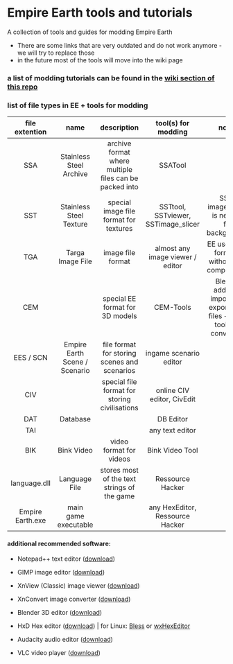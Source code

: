 # Empire Earth tools and tutorials

A collection of tools and guides for modding Empire Earth

- There are some links that are very outdated and do not work anymore - we will try to replace those
- in the future most of the tools will move into the wiki page

### a list of modding tutorials can be found in the [wiki section of this repo](https://github.com/EE-modders/Empire-Earth-toolbox/wiki)

### list of file types in EE + tools for modding

| file extention   | name                          | description                                            | tool(s) for modding                 | notes                                                                     | link                                                                                                                                                                              | documentation / guides                                                                                                                        |
|:----------------:|:-----------------------------:|:------------------------------------------------------:|:-----------------------------------:|:-------------------------------------------------------------------------:|:---------------------------------------------------------------------------------------------------------------------------------------------------------------------------------:|:---------------------------------------------------------------------------------------------------------------------------------------------:|
| SSA              | Stainless Steel Archive       | archive format where multiple files can be packed into | SSATool                             |                                                                           | [download](https://github.com/EE-modders/SSA-tool/releases)                                                                                                                       | [GitHub wiki](https://github.com/EE-modders/SSA-tool/wiki)                                                                                    |
| SST              | Stainless Steel Texture       | special image file format for textures                 | SSTtool, SSTviewer, SSTimage_slicer | SST-image_slicer is needed for backgrounds                                | [SSTtool](https://github.com/EE-modders/SST-tool/releases), [SSTimage_slicer](https://github.com/EE-modders/SST-image_slicer)                                                     | [GitHub wiki](https://github.com/EE-modders/SST-tool/wiki)                                                                                    |
| TGA              | Targa Image File              | image file format                                      | almost any image viewer / editor    | EE uses TGA format 2 without RLE compression                              |                                                                                                                                                                                   | [TGA format spec](http://paulbourke.net/dataformats/tga/)                                                                                     |
| CEM              |                               | special EE format for 3D models                        | CEM-Tools                           | Blender addon to import and export CEM files + other tools for converting | [download](https://github.com/EE-modders/CEM-tool)                                                                                                                                | [GitHub wiki](https://github.com/EE-modders/CEM-tool/wiki)                                                                                    |
| EES / SCN        | Empire Earth Scene / Scenario | file format for storing scenes and scenarios           | ingame scenario editor              |                                                                           |                                                                                                                                                                                   | [GitHub wiki](https://github.com/coderbot16/scn/wiki/EE1-and-EEAOC-Format)                                                                    |
| CIV              |                               | special file format for storing civilisations          | online CIV editor, CivEdit          |                                                                           | [online CIV editor](https://soerface.github.io/ee-civ-editor/#/), [CivEdit](https://github.com/EE-modders/Empire-Earth-toolbox/tree/master/Modding%20tools%20n%20scripts/CivEdit) |                                                                                                                                               |
| DAT              | Database                      |                                                        | DB Editor                           |                                                                           | [download](https://github.com/EE-modders/Empire-Earth---DB-Editor/releases)                                                                                                       | [GitHub wiki](https://github.com/EE-modders/Empire-Earth---DB-Editor/wiki)                                                                    |
| TAI              |                               |                                                        | any text editor                     |                                                                           |                                                                                                                                                                                   |                                                                                                                                               |
| BIK              | Bink Video                    | video format for videos                                | Bink Video Tool                     |                                                                           | [download](https://github.com/EE-modders/Empire-Earth-toolbox/tree/master/Modding%20tools%20n%20scripts/Bink%20Video%20Tool)                                                      | [Bink Help](https://github.com/EE-modders/Empire-Earth-toolbox/blob/master/Modding%20tools%20n%20scripts/Bink%20Video%20Tool/Bink%20Help.pdf) |
| language.dll     | Language File                 | stores most of the text strings of the game            | Ressource Hacker                    |                                                                           | [Ressource Hacker](http://www.angusj.com/resourcehacker/#download)                                                                                                                | [HEX guides](https://github.com/EE-modders/Empire-Earth-toolbox/tree/master/Guides/HEX%20editing)                                             |
| Empire Earth.exe | main game executable          |                                                        | any HexEditor, Ressource Hacker     |                                                                           | [Ressource Hacker](http://www.angusj.com/resourcehacker/#download)                                                                                                                |                                                                                                                                               |

#### additional recommended software:

- Notepad++ text editor ([download](https://notepad-plus-plus.org/downloads/))

- GIMP image editor ([download](https://www.gimp.org/))

- XnView (Classic) image viewer ([download](https://www.xnview.com/en/xnview/))

- XnConvert image converter ([download](https://www.xnview.com/de/xnconvert/))

- Blender 3D editor ([download](https://www.blender.org/))

- HxD Hex editor ([download](https://mh-nexus.de/en/hxd/)) | for Linux: [Bless](https://github.com/afrantzis/bless) or [wxHexEditor](https://www.wxhexeditor.org/)

- Audacity audio editor ([download](https://www.audacityteam.org/download/))

- VLC video player ([download](https://www.videolan.org/vlc/index.de.html))